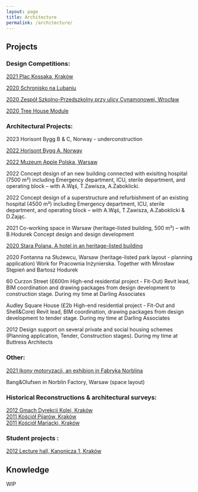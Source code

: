 ```yaml
---
layout: page
title: Architecture
permalink: /architecture/
---
```


## Projects 

### Design Competitions:

[2021 Plac Kossaka, Kraków](https://w7k.pl/Plac-Kossaka-w-Krakowie/)  

[2020 Schronisko na Lubaniu](https://w7k.pl/Schronisko-Na-Lubaniu/)  

[2020 Zespół Szkolno-Przedszkolny przy ulicy Cynamonowej, Wrocław](https://w7k.pl/Szkola-Cynamonowa/)

[2020 Tree House Module](https://w7k.pl/Tree-House/)

### Architectural Projects:  

2023 Horisont Bygg B & C, Norway - underconstruction

[2022 Horisont Bygg A, Norway](https://w7k.pl/HorisontByggA/)

[2022 Muzeum Apple Polska, Warsaw](https://w7k.pl/Muzeum-Apple/)
  
2022 Concept design of an new building connected with exisiting hospital (7500 m²) including Emergency department, ICU,
sterile department, and operating block – with A.Wąś, T.Zawisza, A.Zaboklicki. 
  
2022 Concept design of a superstructure and refurbishment of an existing hospital (4500 m²) including Emergency department, ICU,
sterile department, and operating block – with A.Wąś, T.Zawisza, A.Zaboklicki & D.Zając. 

2021 Co-working space in Warsaw (heritage-listed building, 500 m²) – with B.Hodurek
Concept design and design development

[2020 Stara Polana, A hotel in an heritage-listed building](https://w7k.pl/Stara-Polana/)

2020 Fontanna na Służewcu, Warsaw (heritage-listed park layout - planning application) Work for Pracownia Inżynierska. Together with Mirosław Stępień and Bartosz Hodurek

60 Curzon Street (£600m High-end residential project - Fit-Out) 
Revit lead, BIM coordination and drawing packages from design development to construction stage. During my time at Darling Associates

Audley Square House (£2b High-end residential project - Fit-Out and Shell&Core)
Revit lead, BIM coordination, drawing packages from design development to tender stage. During my time at Darling Associates

2012 Design support on several private and social housing schemes (Planning application, Tender, Construction
stages). During my time at Buttress Architects

### Other:

[2021 Ikony motoryzacji, an exhibion in Fabryka Norblina](https://w7k.pl/Ikony-Motoryzacji/)  

Bang&Olufsen in Norblin Factory, Warsaw (space layout)

### Historical Reconstructions & architectural surveys:

[2012 Gmach Dyrekcji Kolei, Kraków](https://w7k.pl/GmachDyrekcjiKolei/)    
[2011 Kościół Pijarów, Kraków](https://w7k.pl/Pijarzy/)  
[2011 Kościół Mariacki, Kraków](https://w7k.pl/Mariacki/)   

### Student projects :

[2012 Lecture hall, Kanonicza 1, Kraków](https://w7k.pl/Kanonicza-1/)  

## Knowledge 

WIP